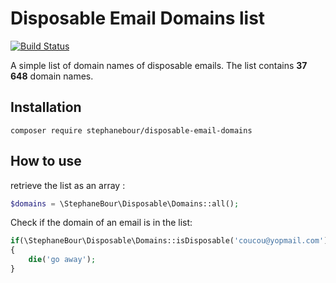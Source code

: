 # Disposable Email Domains list
[![Build Status](https://travis-ci.org/StephaneBour/disposable-email-domains.svg?branch=master)](https://travis-ci.org/StephaneBour/disposable-email-domains)

A simple list of domain names of disposable emails. The list contains **37 648** domain names.

## Installation

```
composer require stephanebour/disposable-email-domains
```

## How to use

retrieve the list as an array :

```php
$domains = \StephaneBour\Disposable\Domains::all();
```

Check if the domain of an email is in the list:

```php
if(\StephaneBour\Disposable\Domains::isDisposable('coucou@yopmail.com'))
{
    die('go away');
}
```
